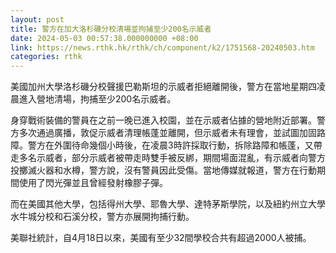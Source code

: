 ```yaml
---
layout: post
title: 警方在加大洛杉磯分校清場並拘捕至少200名示威者
date: 2024-05-03 00:57:38.000000000 +08:00
link: https://news.rthk.hk/rthk/ch/component/k2/1751568-20240503.htm
categories: rthk
---
```


美國加州大學洛杉磯分校聲援巴勒斯坦的示威者拒絕離開後，警方在當地星期四凌晨進入營地清場，拘捕至少200名示威者。

身穿戰術裝備的警員在之前一晚已進入校園，並在示威者佔據的營地附近部署。警方多次通過廣播，敦促示威者清理帳蓬並離開，但示威者未有理會，並試圖加固路障。警方在外圍待命幾個小時後，在凌晨3時許採取行動，拆除路障和帳蓬，又帶走多名示威者，部分示威者被帶走時雙手被反綁，期間場面混亂，有示威者向警方投擲滅火器和水樽，警方說，沒有警員因此受傷。當地傳媒就報道，警方在行動期間使用了閃光彈並且曾經發射橡膠子彈。

而在美國其他大學，包括得州大學、耶魯大學、達特茅斯學院，以及紐約州立大學水牛城分校和石溪分校，警方亦展開拘捕行動。

美聯社統計，自4月18日以來，美國有至少32間學校合共有超過2000人被捕。
